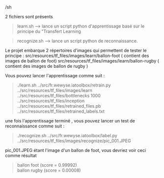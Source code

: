 /sh

2 fichiers sont présents

> learn.sh --> lance un script python d'apprentissage basé sur le principe du "Transfert Learning

> recognize.sh --> lance un script python de reconnaissance.

Le projet embarque 2 répertoires d'images qui permettent de tester le principe :
src/resources/tf_files/images/learn/ballon-foot ( contient des images de ballon de foot) 
src/resources/tf_files/images/learn/ballon-rugby ( contient des images de ballon de rugby )

Vous pouvez lancer l'apprentissage comme suit :

> ./learn.sh ../src/fr.wewyse.iatoolbox/retrain.py ../src/resources/tf_files/images/learn ../src/resources/tf_files/bottlenecks 1000 ../src/resources/tf_files/inception ../src/resources/tf_files/retrained_files.pb ../src/resources/tf_files/retrained_labels.txt

une fois l'apprentissage terminé , vous pouvez lancer un test de reconnaissance comme suit : 
> ./recognize.sh ../src/fr.wewyse.iatoolbox/label.py ../src/resources/tf_files/images/recognize/pic_001.JPEG

pic_001.JPEG étant l'image d'un ballon de foot, vous devriez voir ceci comme résultat

> ballon foot (score = 0.99992) <br>
> ballon rugby (score = 0.00008)
